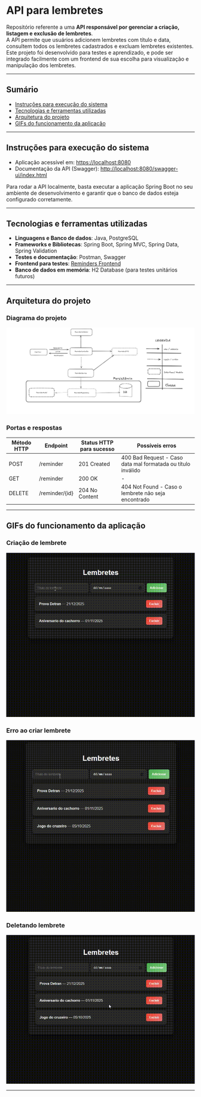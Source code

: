 # API para lembretes

Repositório referente a uma **API responsável por gerenciar a criação, listagem e exclusão de lembretes**.  
A API permite que usuários adicionem lembretes com título e data, consultem todos os lembretes cadastrados e excluam lembretes existentes.  
Este projeto foi desenvolvido para testes e aprendizado, e pode ser integrado facilmente com um frontend de sua escolha para visualização e manipulação dos lembretes.

---

## Sumário

- [Instruções para execução do sistema](#instruções-para-execução-do-sistema)  
- [Tecnologias e ferramentas utilizadas](#tecnologias-e-ferramentas-utilizadas)  
- [Arquitetura do projeto](#arquitetura-do-projeto)  
- [GIFs do funcionamento da aplicação](#gifs-do-funcionamento-da-aplicação)  

---

## Instruções para execução do sistema

- Aplicação acessível em: [https://localhost:8080](https://localhost:8080)  
- Documentação da API (Swagger): [http://localhost:8080/swagger-ui/index.html](http://localhost:8080/swagger-ui/index.html)  

Para rodar a API localmente, basta executar a aplicação Spring Boot no seu ambiente de desenvolvimento e garantir que o banco de dados esteja configurado corretamente.

---

## Tecnologias e ferramentas utilizadas

- **Linguagens e Banco de dados**: Java, PostgreSQL  
- **Frameworks e Bibliotecas**: Spring Boot, Spring MVC, Spring Data, Spring Validation  
- **Testes e documentação**: Postman, Swagger  
- **Frontend para testes**: [Reminders Frontend](https://github.com/Henrique20o/reminder-front)  
- **Banco de dados em memória**: H2 Database (para testes unitários futuros)  

---

## Arquitetura do projeto

### Diagrama do projeto

![Diagrama do projeto](contentReadME/Arquitetura.png)  


### Portas e respostas

| Método HTTP | Endpoint        | Status HTTP para sucesso | Possíveis erros                                               |
|------------|-----------------|------------------------|---------------------------------------------------------------|
| POST       | /reminder       | 201 Created            | 400 Bad Request - Caso data mal formatada ou título inválido |
| GET        | /reminder       | 200 OK                 | -                                                             |
| DELETE     | /reminder/{id}  | 204 No Content         | 404 Not Found - Caso o lembrete não seja encontrado          |


---

## GIFs do funcionamento da aplicação

### Criação de lembrete
![Criação lembrete](contentReadME/Criar.gif)  

### Erro ao criar lembrete
![Erro ao criar lembrete](contentReadME/ErroCriar.gif)  

### Deletando lembrete
![Deletando lembrete](contentReadME/Excluir.gif)  

---
